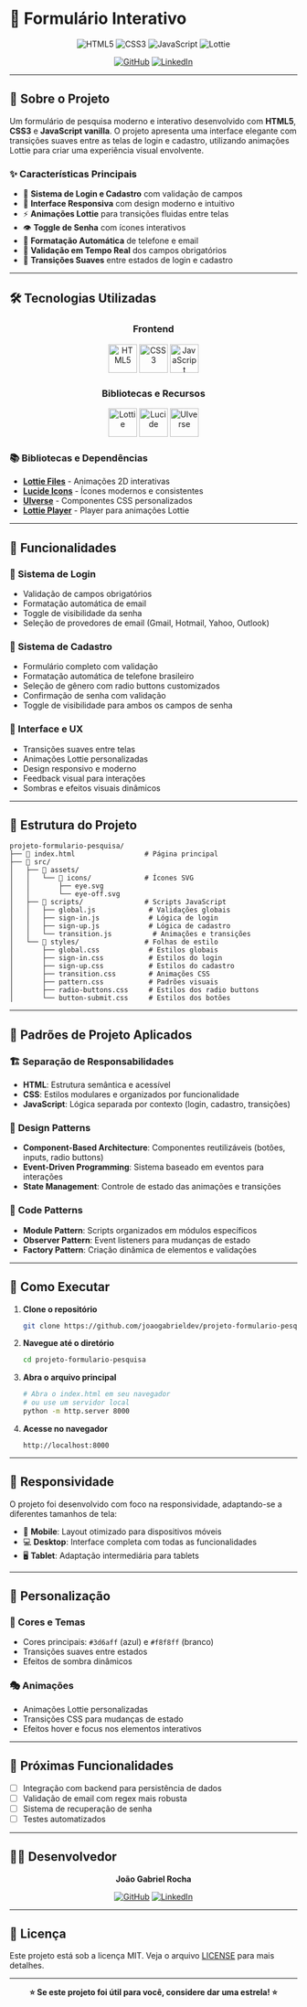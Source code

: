 # 📝 Formulário Interativo

<div align="center">

![HTML5](https://img.shields.io/badge/HTML5-E34F26?style=for-the-badge&logo=html5&logoColor=white)
![CSS3](https://img.shields.io/badge/CSS3-1572B6?style=for-the-badge&logo=css3&logoColor=white)
![JavaScript](https://img.shields.io/badge/JavaScript-F7DF1E?style=for-the-badge&logo=javascript&logoColor=black)
![Lottie](https://img.shields.io/badge/Lottie-00D4AA?style=for-the-badge&logo=lottie&logoColor=white)

[![GitHub](https://img.shields.io/badge/GitHub-100000?style=for-the-badge&logo=github&logoColor=white)](https://github.com/joaogabrieldev)
[![LinkedIn](https://img.shields.io/badge/LinkedIn-0077B5?style=for-the-badge&logo=linkedin&logoColor=white)](https://linkedin.com/in/joaogabrielrocha)

</div>

---

## 🎯 Sobre o Projeto

Um formulário de pesquisa moderno e interativo desenvolvido com **HTML5**, **CSS3** e **JavaScript vanilla**. O projeto apresenta uma interface elegante com transições suaves entre as telas de login e cadastro, utilizando animações Lottie para criar uma experiência visual envolvente.

### ✨ Características Principais

- 🔐 **Sistema de Login e Cadastro** com validação de campos
- 🎨 **Interface Responsiva** com design moderno e intuitivo
- ⚡ **Animações Lottie** para transições fluidas entre telas
- 👁️ **Toggle de Senha** com ícones interativos
- 📱 **Formatação Automática** de telefone e email
- 🎯 **Validação em Tempo Real** dos campos obrigatórios
- 🌈 **Transições Suaves** entre estados de login e cadastro

---

## 🛠️ Tecnologias Utilizadas

<div align="center">

### Frontend
<img src="https://cdn.jsdelivr.net/gh/devicons/devicon/icons/html5/html5-original.svg" width="50" height="50" alt="HTML5"/>
<img src="https://cdn.jsdelivr.net/gh/devicons/devicon/icons/css3/css3-original.svg" width="50" height="50" alt="CSS3"/>
<img src="https://cdn.jsdelivr.net/gh/devicons/devicon/icons/javascript/javascript-original.svg" width="50" height="50" alt="JavaScript"/>

### Bibliotecas e Recursos
<img src="https://cdn.simpleicons.org/lottiefiles/00D4AA" width="50" height="50" alt="Lottie"/>
<img src="https://cdn.simpleicons.org/lucide/000000" width="50" height="50" alt="Lucide"/>
<img src="https://cdn.simpleicons.org/uiverse/00C4CC" width="50" height="50" alt="UIverse"/>

</div>

### 📚 Bibliotecas e Dependências

- **[Lottie Files](https://lottiefiles.com/)** - Animações 2D interativas
- **[Lucide Icons](https://lucide.dev/)** - Ícones modernos e consistentes
- **[UIverse](https://uiverse.io/)** - Componentes CSS personalizados
- **[Lottie Player](https://unpkg.com/@lottiefiles/lottie-player)** - Player para animações Lottie

---

## 🚀 Funcionalidades

### 🔑 Sistema de Login
- Validação de campos obrigatórios
- Formatação automática de email
- Toggle de visibilidade da senha
- Seleção de provedores de email (Gmail, Hotmail, Yahoo, Outlook)

### 📝 Sistema de Cadastro
- Formulário completo com validação
- Formatação automática de telefone brasileiro
- Seleção de gênero com radio buttons customizados
- Confirmação de senha com validação
- Toggle de visibilidade para ambos os campos de senha

### 🎨 Interface e UX
- Transições suaves entre telas
- Animações Lottie personalizadas
- Design responsivo e moderno
- Feedback visual para interações
- Sombras e efeitos visuais dinâmicos

---

## 📁 Estrutura do Projeto

```
projeto-formulario-pesquisa/
├── 📄 index.html                 # Página principal
├── 📁 src/
│   ├── 📁 assets/
│   │   └── 📁 icons/             # Ícones SVG
│   │       ├── eye.svg
│   │       └── eye-off.svg
│   ├── 📁 scripts/               # Scripts JavaScript
│   │   ├── global.js             # Validações globais
│   │   ├── sign-in.js            # Lógica de login
│   │   ├── sign-up.js            # Lógica de cadastro
│   │   └── transition.js          # Animações e transições
│   └── 📁 styles/                # Folhas de estilo
│       ├── global.css            # Estilos globais
│       ├── sign-in.css           # Estilos do login
│       ├── sign-up.css           # Estilos do cadastro
│       ├── transition.css        # Animações CSS
│       ├── pattern.css           # Padrões visuais
│       ├── radio-buttons.css     # Estilos dos radio buttons
│       └── button-submit.css     # Estilos dos botões
```

---

## 🎯 Padrões de Projeto Aplicados

### 🏗️ **Separação de Responsabilidades**
- **HTML**: Estrutura semântica e acessível
- **CSS**: Estilos modulares e organizados por funcionalidade
- **JavaScript**: Lógica separada por contexto (login, cadastro, transições)

### 🎨 **Design Patterns**
- **Component-Based Architecture**: Componentes reutilizáveis (botões, inputs, radio buttons)
- **Event-Driven Programming**: Sistema baseado em eventos para interações
- **State Management**: Controle de estado das animações e transições

### 🔧 **Code Patterns**
- **Module Pattern**: Scripts organizados em módulos específicos
- **Observer Pattern**: Event listeners para mudanças de estado
- **Factory Pattern**: Criação dinâmica de elementos e validações

---

## 🚀 Como Executar

1. **Clone o repositório**
   ```bash
   git clone https://github.com/joaogabrieldev/projeto-formulario-pesquisa.git
   ```

2. **Navegue até o diretório**
   ```bash
   cd projeto-formulario-pesquisa
   ```

3. **Abra o arquivo principal**
   ```bash
   # Abra o index.html em seu navegador
   # ou use um servidor local
   python -m http.server 8000
   ```

4. **Acesse no navegador**
   ```
   http://localhost:8000
   ```

---

## 📱 Responsividade

O projeto foi desenvolvido com foco na responsividade, adaptando-se a diferentes tamanhos de tela:

- 📱 **Mobile**: Layout otimizado para dispositivos móveis
- 💻 **Desktop**: Interface completa com todas as funcionalidades
- 🖥️ **Tablet**: Adaptação intermediária para tablets

---

## 🎨 Personalização

### 🎨 Cores e Temas
- Cores principais: `#3d6aff` (azul) e `#f8f8ff` (branco)
- Transições suaves entre estados
- Efeitos de sombra dinâmicos

### 🎭 Animações
- Animações Lottie personalizadas
- Transições CSS para mudanças de estado
- Efeitos hover e focus nos elementos interativos

---

## 🔮 Próximas Funcionalidades

- [ ] Integração com backend para persistência de dados
- [ ] Validação de email com regex mais robusta
- [ ] Sistema de recuperação de senha
- [ ] Testes automatizados

---

## 👨‍💻 Desenvolvedor

<div align="center">

**João Gabriel Rocha**

[![GitHub](https://img.shields.io/badge/GitHub-joaogabrieldev-100000?style=for-the-badge&logo=github&logoColor=white)](https://github.com/joaogabrieldev)
[![LinkedIn](https://img.shields.io/badge/LinkedIn-joaogabrielrocha-0077B5?style=for-the-badge&logo=linkedin&logoColor=white)](https://linkedin.com/in/joaogabrielrocha)

</div>

---

## 📄 Licença

Este projeto está sob a licença MIT. Veja o arquivo [LICENSE](LICENSE) para mais detalhes.

---

<div align="center">

**⭐ Se este projeto foi útil para você, considere dar uma estrela! ⭐**

</div>
